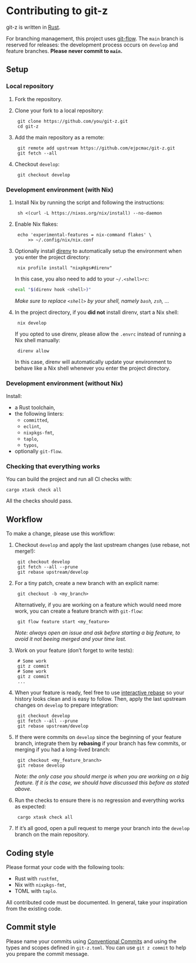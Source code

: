 # Contributing to git-z

git-z is written in [Rust](https://www.rust-lang.org/).

For branching management, this project uses
[git-flow](https://github.com/petervanderdoes/gitflow-avh). The `main` branch is
reserved for releases: the development process occurs on `develop` and feature
branches. **Please never commit to `main`.**

## Setup

### Local repository

1. Fork the repository.

2. Clone your fork to a local repository:

        git clone https://github.com/you/git-z.git
        cd git-z

3. Add the main repository as a remote:

        git remote add upstream https://github.com/ejpcmac/git-z.git
        git fetch --all

4. Checkout `develop`:

        git checkout develop

### Development environment (with Nix)

1. Install Nix by running the script and following the instructions:

        sh <(curl -L https://nixos.org/nix/install) --no-daemon

2. Enable Nix flakes:

        echo 'experimental-features = nix-command flakes' \
            >> ~/.config/nix/nix.conf

3. Optionally install [direnv](https://github.com/direnv/direnv) to
    automatically setup the environment when you enter the project directory:

        nix profile install "nixpkgs#direnv"

    In this case, you also need to add to your `~/.<shell>rc`:

    ```sh
    eval "$(direnv hook <shell>)"
    ```

    *Make sure to replace `<shell>` by your shell, namely `bash`, `zsh`, …*

4. In the project directory, if you **did not** install direnv, start a Nix
    shell:

        nix develop

    If you opted to use direnv, please allow the `.envrc` instead of running a
    Nix shell manually:

        direnv allow

    In this case, direnv will automatically update your environment to behave
    like a Nix shell whenever you enter the project directory.

### Development environment (without Nix)

Install:

* a Rust toolchain,
* the following linters:
    * `committed`,
    * `eclint`,
    * `nixpkgs-fmt`,
    * `taplo`,
    * `typos`,
* optionally `git-flow`.

### Checking that everything works

You can build the project and run all CI checks with:

    cargo xtask check all

All the checks should pass.

## Workflow

To make a change, please use this workflow:

1. Checkout `develop` and apply the last upstream changes (use rebase, not
    merge!):

        git checkout develop
        git fetch --all --prune
        git rebase upstream/develop

2. For a tiny patch, create a new branch with an explicit name:

        git checkout -b <my_branch>

    Alternatively, if you are working on a feature which would need more work,
    you can create a feature branch with `git-flow`:

        git flow feature start <my_feature>

    *Note: always open an issue and ask before starting a big feature, to avoid
    it not beeing merged and your time lost.*

3. Work on your feature (don’t forget to write tests):

        # Some work
        git z commit
        # Some work
        git z commit
        ...

4. When your feature is ready, feel free to use
    [interactive rebase](https://help.github.com/articles/about-git-rebase/) so
    your history looks clean and is easy to follow. Then, apply the last
    upstream changes on `develop` to prepare integration:

        git checkout develop
        git fetch --all --prune
        git rebase upstream/develop

5. If there were commits on `develop` since the beginning of your feature
    branch, integrate them by **rebasing** if your branch has few commits, or
    merging if you had a long-lived branch:

        git checkout <my_feature_branch>
        git rebase develop

    *Note: the only case you should merge is when you are working on a big
    feature. If it is the case, we should have discussed this before as stated
    above.*

6. Run the checks to ensure there is no regression and everything works as
    expected:

        cargo xtask check all

7. If it’s all good, open a pull request to merge your branch into the `develop`
    branch on the main repository.

## Coding style

Please format your code with the following tools:

* Rust with `rustfmt`,
* Nix with `nixpkgs-fmt`,
* TOML with `taplo`.

All contributed code must be documented. In general, take your inspiration from
the existing code.

## Commit style

Please name your commits using [Conventional
Commits](https://www.conventionalcommits.org/en/v1.0.0/) and using the types and
scopes defined in `git-z.toml`. You can use `git z commit` to help you prepare
the commit message.
